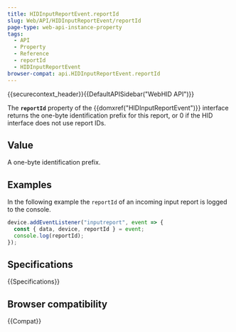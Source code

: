 ```yaml
---
title: HIDInputReportEvent.reportId
slug: Web/API/HIDInputReportEvent/reportId
page-type: web-api-instance-property
tags:
  - API
  - Property
  - Reference
  - reportId
  - HIDInputReportEvent
browser-compat: api.HIDInputReportEvent.reportId
---
```

{{securecontext_header}}{{DefaultAPISidebar("WebHID API")}}

The **`reportId`**  property of the {{domxref("HIDInputReportEvent")}} interface returns the one-byte identification prefix for this report, or 0 if the HID interface does not use report IDs.

## Value

A one-byte identification prefix.

## Examples

In the following example the `reportId` of an incoming input report is logged to the console.

```js
device.addEventListener("inputreport", event => {
  const { data, device, reportId } = event;
  console.log(reportId);
});
```

## Specifications

{{Specifications}}

## Browser compatibility

{{Compat}}

